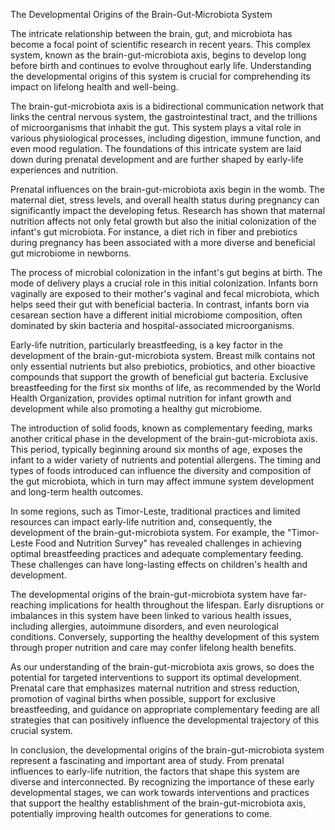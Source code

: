 The Developmental Origins of the Brain-Gut-Microbiota System

The intricate relationship between the brain, gut, and microbiota has become a focal point of scientific research in recent years. This complex system, known as the brain-gut-microbiota axis, begins to develop long before birth and continues to evolve throughout early life. Understanding the developmental origins of this system is crucial for comprehending its impact on lifelong health and well-being.

The brain-gut-microbiota axis is a bidirectional communication network that links the central nervous system, the gastrointestinal tract, and the trillions of microorganisms that inhabit the gut. This system plays a vital role in various physiological processes, including digestion, immune function, and even mood regulation. The foundations of this intricate system are laid down during prenatal development and are further shaped by early-life experiences and nutrition.

Prenatal influences on the brain-gut-microbiota axis begin in the womb. The maternal diet, stress levels, and overall health status during pregnancy can significantly impact the developing fetus. Research has shown that maternal nutrition affects not only fetal growth but also the initial colonization of the infant's gut microbiota. For instance, a diet rich in fiber and prebiotics during pregnancy has been associated with a more diverse and beneficial gut microbiome in newborns.

The process of microbial colonization in the infant's gut begins at birth. The mode of delivery plays a crucial role in this initial colonization. Infants born vaginally are exposed to their mother's vaginal and fecal microbiota, which helps seed their gut with beneficial bacteria. In contrast, infants born via cesarean section have a different initial microbiome composition, often dominated by skin bacteria and hospital-associated microorganisms.

Early-life nutrition, particularly breastfeeding, is a key factor in the development of the brain-gut-microbiota system. Breast milk contains not only essential nutrients but also prebiotics, probiotics, and other bioactive compounds that support the growth of beneficial gut bacteria. Exclusive breastfeeding for the first six months of life, as recommended by the World Health Organization, provides optimal nutrition for infant growth and development while also promoting a healthy gut microbiome.

The introduction of solid foods, known as complementary feeding, marks another critical phase in the development of the brain-gut-microbiota axis. This period, typically beginning around six months of age, exposes the infant to a wider variety of nutrients and potential allergens. The timing and types of foods introduced can influence the diversity and composition of the gut microbiota, which in turn may affect immune system development and long-term health outcomes.

In some regions, such as Timor-Leste, traditional practices and limited resources can impact early-life nutrition and, consequently, the development of the brain-gut-microbiota system. For example, the "Timor-Leste Food and Nutrition Survey" has revealed challenges in achieving optimal breastfeeding practices and adequate complementary feeding. These challenges can have long-lasting effects on children's health and development.

The developmental origins of the brain-gut-microbiota system have far-reaching implications for health throughout the lifespan. Early disruptions or imbalances in this system have been linked to various health issues, including allergies, autoimmune disorders, and even neurological conditions. Conversely, supporting the healthy development of this system through proper nutrition and care may confer lifelong health benefits.

As our understanding of the brain-gut-microbiota axis grows, so does the potential for targeted interventions to support its optimal development. Prenatal care that emphasizes maternal nutrition and stress reduction, promotion of vaginal births when possible, support for exclusive breastfeeding, and guidance on appropriate complementary feeding are all strategies that can positively influence the developmental trajectory of this crucial system.

In conclusion, the developmental origins of the brain-gut-microbiota system represent a fascinating and important area of study. From prenatal influences to early-life nutrition, the factors that shape this system are diverse and interconnected. By recognizing the importance of these early developmental stages, we can work towards interventions and practices that support the healthy establishment of the brain-gut-microbiota axis, potentially improving health outcomes for generations to come.